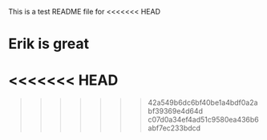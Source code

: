 This is a test README file for
<<<<<<< HEAD

Erik is great
=======
<<<<<<< HEAD
=======
>>>>>>> 42a549b6dc6bf40be1a4bdf0a2abf39369e4d64d
>>>>>>> c07d0a34ef4ad51c9580ea436b6abf7ec233bdcd
